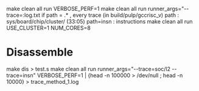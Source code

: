 make clean all run VERBOSE_PERF=1
make clean all run runner_args="--trace=<PATH>:log.txt
if path = .* , every trace (in build/pulp/gccrisc_v)
path : sys/board/chip/cluster/ (33:05)  path=insn : instructions
make clean all run USE_CLUSTER=1 NUM_CORES=8
# Disassemble
make dis > test.s
make clean all run runner_args="--trace=soc/l2 --trace=insn" VERBOSE_PERF=1 | {head -n 100000 > /dev/null ; head -n 10000} > trace_method_1.log